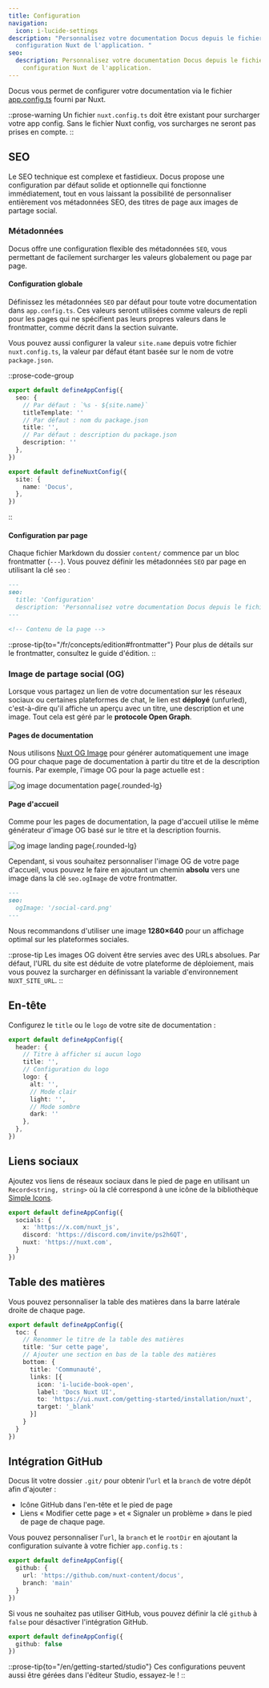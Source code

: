 ```yaml
---
title: Configuration
navigation:
  icon: i-lucide-settings
description: "Personnalisez votre documentation Docus depuis le fichier de
  configuration Nuxt de l'application. "
seo:
  description: Personnalisez votre documentation Docus depuis le fichier de
    configuration Nuxt de l'application.
---
```


Docus vous permet de configurer votre documentation via le fichier [app.config.ts](https://nuxt.com/docs/guide/directory-structure/app-config) fourni par Nuxt.

::prose-warning
Un fichier `nuxt.config.ts` doit être existant pour surcharger votre app config. Sans le fichier Nuxt config, vos surcharges ne seront pas prises en compte.
::

## SEO

Le SEO technique est complexe et fastidieux. Docus propose une configuration par défaut solide et optionnelle qui fonctionne immédiatement, tout en vous laissant la possibilité de personnaliser entièrement vos métadonnées SEO, des titres de page aux images de partage social.

### Métadonnées

Docus offre une configuration flexible des métadonnées `SEO`, vous permettant de facilement surcharger les valeurs globalement ou page par page.

#### Configuration globale

Définissez les métadonnées `SEO` par défaut pour toute votre documentation dans `app.config.ts`. Ces valeurs seront utilisées comme valeurs de repli pour les pages qui ne spécifient pas leurs propres valeurs dans le frontmatter, comme décrit dans la section suivante.

Vous pouvez aussi configurer la valeur `site.name` depuis votre fichier `nuxt.config.ts`, la valeur par défaut étant basée sur le nom de votre `package.json`.

::prose-code-group
```ts [app.config.ts]
export default defineAppConfig({
  seo: {
    // Par défaut : `%s - ${site.name}`
    titleTemplate: ''
    // Par défaut : nom du package.json
    title: '',
    // Par défaut : description du package.json
    description: ''
  },
})
```

```ts [nuxt.config.ts]
export default defineNuxtConfig({
  site: {
    name: 'Docus',
  },
})
```
::

#### Configuration par page

Chaque fichier Markdown du dossier `content/` commence par un bloc frontmatter (`---`). Vous pouvez définir les métadonnées `SEO` par page en utilisant la clé `seo` :

```md [content/concepts/configuration.md]
---
seo:
  title: 'Configuration'
  description: 'Personnalisez votre documentation Docus depuis le fichier de configuration Nuxt de l'application.'
---

<!-- Contenu de la page -->
```

::prose-tip{to="/fr/concepts/edition#frontmatter"}
Pour plus de détails sur le frontmatter, consultez le guide d'édition.
::

### **Image de partage social (OG)**

Lorsque vous partagez un lien de votre documentation sur les réseaux sociaux ou certaines plateformes de chat, le lien est **déployé** (unfurled), c'est-à-dire qu'il affiche un aperçu avec un titre, une description et une image. Tout cela est géré par le **protocole Open Graph**.

#### Pages de documentation

Nous utilisons [Nuxt OG Image](https://nuxtseo.com/docs/og-image/getting-started/introduction) pour générer automatiquement une image OG pour chaque page de documentation à partir du titre et de la description fournis. Par exemple, l'image OG pour la page actuelle est :

![og image documentation page](https://docus.dev/__og-image__/static/concepts/configuration/og.png){.rounded-lg}

#### Page d'accueil

Comme pour les pages de documentation, la page d'accueil utilise le même générateur d'image OG basé sur le titre et la description fournis.

![og image landing page](https://docus.dev/__og-image__/static/og.png){.rounded-lg}

Cependant, si vous souhaitez personnaliser l'image OG de votre page d'accueil, vous pouvez le faire en ajoutant un chemin **absolu** vers une image dans la clé `seo.ogImage` de votre frontmatter.

```md [content/index.md]
---
seo:
  ogImage: '/social-card.png'
---
```

Nous recommandons d'utiliser une image **1280×640** pour un affichage optimal sur les plateformes sociales.

::prose-tip
Les images OG doivent être servies avec des URLs absolues. Par défaut, l'URL du site est déduite de votre plateforme de déploiement, mais vous pouvez la surcharger en définissant la variable d'environnement `NUXT_SITE_URL`.
::

## En-tête

Configurez le `title` ou le `logo` de votre site de documentation :

```ts [app.config.ts]
export default defineAppConfig({
  header: {
    // Titre à afficher si aucun logo
    title: '',
    // Configuration du logo
    logo: {
      alt: '',
      // Mode clair
      light: '',
      // Mode sombre
      dark: ''
    },
  },
})
```

## Liens sociaux

Ajoutez vos liens de réseaux sociaux dans le pied de page en utilisant un `Record<string, string>` où la clé correspond à une icône de la bibliothèque [Simple Icons](https://simpleicons.org/).

```ts [app.config.ts]
export default defineAppConfig({
  socials: {
    x: 'https://x.com/nuxt_js',
    discord: 'https://discord.com/invite/ps2h6QT',
    nuxt: 'https://nuxt.com',
  }
})
```

## Table des matières

Vous pouvez personnaliser la table des matières dans la barre latérale droite de chaque page.

```ts [app.config.ts]
export default defineAppConfig({
  toc: {
    // Renommer le titre de la table des matières
    title: 'Sur cette page',
    // Ajouter une section en bas de la table des matières
    bottom: {
      title: 'Communauté',
      links: [{
        icon: 'i-lucide-book-open',
        label: 'Docs Nuxt UI',
        to: 'https://ui.nuxt.com/getting-started/installation/nuxt',
        target: '_blank'
      }]
    }
  }
})
```

## Intégration GitHub

Docus lit votre dossier `.git/` pour obtenir l'`url` et la `branch` de votre dépôt afin d'ajouter :

- Icône GitHub dans l'en-tête et le pied de page
- Liens « Modifier cette page » et « Signaler un problème » dans le pied de page de chaque page.

Vous pouvez personnaliser l'`url`, la `branch` et le `rootDir` en ajoutant la configuration suivante à votre fichier `app.config.ts` :

```ts [app.config.ts]
export default defineAppConfig({
  github: {
    url: 'https://github.com/nuxt-content/docus',
    branch: 'main'
  }
})
```

Si vous ne souhaitez pas utiliser GitHub, vous pouvez définir la clé `github` à `false` pour désactiver l'intégration GitHub.

```ts [app.config.ts]
export default defineAppConfig({
  github: false
})
```

::prose-tip{to="/en/getting-started/studio"}
Ces configurations peuvent aussi être gérées dans l'éditeur Studio, essayez-le !
::
